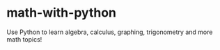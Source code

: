# math-with-python
Use Python to learn algebra, calculus, graphing, trigonometry and more math topics!
